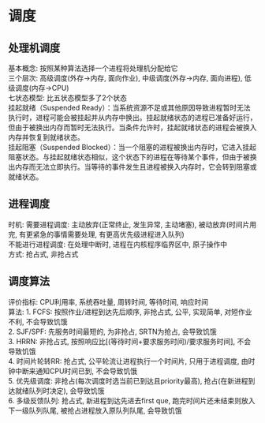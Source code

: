 # 调度
  ## 处理机调度
   基本概念: 按照某种算法选择一个进程将处理机分配给它<br/>
   三个层次: 高级调度(外存->内存, 面向作业), 中级调度(外存->内存, 面向进程), 低级调度(内存->CPU)<br/>
   七状态模型: 比五状态模型多了2个状态<br/>
     挂起就绪（Suspended Ready）：当系统资源不足或其他原因导致进程暂时无法执行时，进程可能会被挂起并从内存中换出。挂起就绪状态的进程已准备好运行，但由于被换出内存而暂时无法执行。当条件允许时，挂起就绪状态的进程会被换入内存并恢复到就绪状态。<br/>
     挂起阻塞（Suspended Blocked）：当一个阻塞的进程被换出内存时，它进入挂起阻塞状态。与挂起就绪状态相似，这个状态下的进程在等待某个事件，但由于被换出内存而无法立即执行。当等待的事件发生且进程被换入内存时，它会转到阻塞或就绪状态。<br/>
  ## 进程调度
   时机: 
     需要进程调度: 主动放弃(正常终止, 发生异常, 主动堵塞), 被动放弃(时间片用完, 有更紧急的事情需要处理, 有更高优先级进程进入队列)<br/>
     不能进行进程调度: 在处理中断时, 进程在内核程序临界区中, 原子操作中<br/>
   方式: 抢占式, 非抢占式<br/>
  ## 调度算法
   评价指标: CPU利用率, 系统吞吐量, 周转时间, 等待时间, 响应时间<br/>
   算法: 
     1. FCFS: 按照作业/进程到达先后顺序, 非抢占式, 公平, 实现简单, 对短作业不利, 不会导致饥饿<br/>
     2. SJF/SPF: 先服务时间最短的, 为非抢占, SRTN为抢占, 会导致饥饿<br/>
     3. HRRN: 非抢占式, 按照响应比[(等待时间+要求服务时间)/要求服务时间], 不会导致饥饿<br/>
     4. 时间片轮转RR: 抢占式, 公平轮流让进程执行一个时间片, 只用于进程调度, 由时钟中断来通知CPU时间已到, 不会导致饥饿<br/>
     5. 优先级调度: 非抢占(每次调度时选当前已到达且priority最高), 抢占(在新进程到达就绪队列时决定), 会导致饥饿<br/>
     6. 多级反馈队列: 抢占式, 新进程到达先进去first que, 跑完时间片还未结束则放入下一级队列队尾, 被抢占进程放入原队列队尾, 会导致饥饿<br/>
